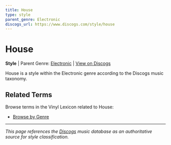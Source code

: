 ```yaml
---
title: House
type: style
parent_genre: Electronic
discogs_url: https://www.discogs.com/style/house
---
```


# House

**Style** | Parent Genre: [Electronic](../genres/electronic.md) | [View on Discogs](https://www.discogs.com/style/house)

House is a style within the Electronic genre according to the Discogs music taxonomy.

## Related Terms

Browse terms in the Vinyl Lexicon related to House:

- [Browse by Genre](../tags/genres.md)

---

*This page references the [Discogs](https://www.discogs.com/style/house) music database as an authoritative source for style classification.*
